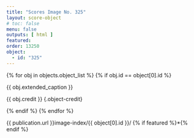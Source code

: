 ```yaml
---
title: "Scores Image No. 325"
layout: score-object
# toc: false
menu: false
outputs: [ html ]
featured: 
order: 13250
object:
  - id: "325"
---
```


{% for obj in objects.object_list %}
{% if obj.id == object[0].id %}

{{ obj.extended_caption }}

{{ obj.credit }} {.object-credit}

{% endif %}
{% endfor %}

<div class="object-credit object-url is-print-only">

{{ publication.url }}image-index/{{ object[0].id }}/ {% if featured %}*{% endif %}

</div>
